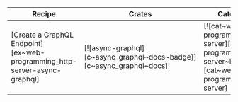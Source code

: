 | Recipe | Crates | Categories |
|--------|--------|------------|
| [Create a GraphQL Endpoint][ex~web-programming_http-server-async-graphql] | [![async-graphql][c~async_graphql~docs~badge]][c~async_graphql~docs] | [![cat~web-programming::http-server][cat~web-programming::http-server~badge]][cat~web-programming::http-server] |

<div class="hidden">
</div>
